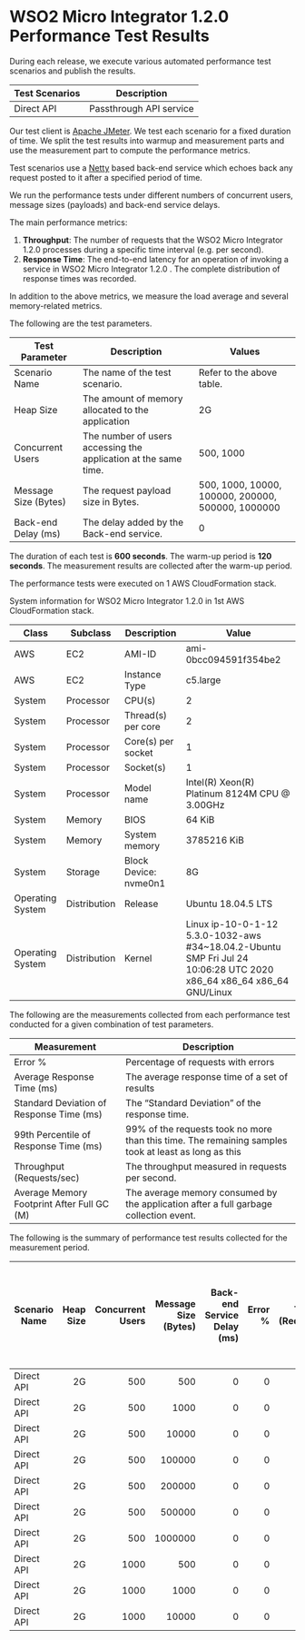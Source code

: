 # WSO2 Micro Integrator 1.2.0 Performance Test Results

During each release, we execute various automated performance test scenarios and publish the results.

| Test Scenarios | Description |
| --- | --- |
| Direct API | Passthrough API service |

Our test client is [Apache JMeter](https://jmeter.apache.org/index.html). We test each scenario for a fixed duration of
time. We split the test results into warmup and measurement parts and use the measurement part to compute the
performance metrics.

Test scenarios use a [Netty](https://netty.io/) based back-end service which echoes back any request
posted to it after a specified period of time.

We run the performance tests under different numbers of concurrent users, message sizes (payloads) and back-end service
delays.

The main performance metrics:

1. **Throughput**: The number of requests that the WSO2 Micro Integrator 1.2.0 processes during a specific time interval (e.g. per second).
2. **Response Time**: The end-to-end latency for an operation of invoking a service in WSO2 Micro Integrator 1.2.0 . The complete distribution of response times was recorded.

In addition to the above metrics, we measure the load average and several memory-related metrics.

The following are the test parameters.

| Test Parameter | Description | Values |
| --- | --- | --- |
| Scenario Name | The name of the test scenario. | Refer to the above table. |
| Heap Size | The amount of memory allocated to the application | 2G |
| Concurrent Users | The number of users accessing the application at the same time. | 500, 1000 |
| Message Size (Bytes) | The request payload size in Bytes. | 500, 1000, 10000, 100000, 200000, 500000, 1000000 |
| Back-end Delay (ms) | The delay added by the Back-end service. | 0 |

The duration of each test is **600 seconds**. The warm-up period is **120 seconds**.
The measurement results are collected after the warm-up period.

The performance tests were executed on 1 AWS CloudFormation stack.


System information for WSO2 Micro Integrator 1.2.0 in 1st AWS CloudFormation stack.

| Class | Subclass | Description | Value |
| --- | --- | --- | --- |
| AWS | EC2 | AMI-ID | ami-0bcc094591f354be2 |
| AWS | EC2 | Instance Type | c5.large |
| System | Processor | CPU(s) | 2 |
| System | Processor | Thread(s) per core | 2 |
| System | Processor | Core(s) per socket | 1 |
| System | Processor | Socket(s) | 1 |
| System | Processor | Model name | Intel(R) Xeon(R) Platinum 8124M CPU @ 3.00GHz |
| System | Memory | BIOS | 64 KiB |
| System | Memory | System memory | 3785216 KiB |
| System | Storage | Block Device: nvme0n1 | 8G |
| Operating System | Distribution | Release | Ubuntu 18.04.5 LTS |
| Operating System | Distribution | Kernel | Linux ip-10-0-1-12 5.3.0-1032-aws #34~18.04.2-Ubuntu SMP Fri Jul 24 10:06:28 UTC 2020 x86_64 x86_64 x86_64 GNU/Linux |


The following are the measurements collected from each performance test conducted for a given combination of
test parameters.

| Measurement | Description |
| --- | --- |
| Error % | Percentage of requests with errors |
| Average Response Time (ms) | The average response time of a set of results |
| Standard Deviation of Response Time (ms) | The “Standard Deviation” of the response time. |
| 99th Percentile of Response Time (ms) | 99% of the requests took no more than this time. The remaining samples took at least as long as this |
| Throughput (Requests/sec) | The throughput measured in requests per second. |
| Average Memory Footprint After Full GC (M) | The average memory consumed by the application after a full garbage collection event. |

The following is the summary of performance test results collected for the measurement period.

|  Scenario Name | Heap Size | Concurrent Users | Message Size (Bytes) | Back-end Service Delay (ms) | Error % | Throughput (Requests/sec) | Average Response Time (ms) | Standard Deviation of Response Time (ms) | 99th Percentile of Response Time (ms) | WSO2 Micro Integrator 1.2.0 GC Throughput (%) | Average WSO2 Micro Integrator 1.2.0 Memory Footprint After Full GC (M) |
|---|---:|---:|---:|---:|---:|---:|---:|---:|---:|---:|---:|
|  Direct API | 2G | 500 | 500 | 0 | 0 | 4137.53 | 120.73 | 86.53 | 315 | 90.9 | 229.687 |
|  Direct API | 2G | 500 | 1000 | 0 | 0 | 4142.66 | 120.56 | 102.38 | 307 | N/A | N/A |
|  Direct API | 2G | 500 | 10000 | 0 | 0 | 3509.6 | 142.33 | 82.98 | 327 | N/A | N/A |
|  Direct API | 2G | 500 | 100000 | 0 | 0 | 1335.37 | 374.44 | 90.31 | 619 | N/A | N/A |
|  Direct API | 2G | 500 | 200000 | 0 | 0 | 816.47 | 612 | 118.79 | 959 | N/A | N/A |
|  Direct API | 2G | 500 | 500000 | 0 | 0 | 272.72 | 1826.91 | 1424.68 | 6719 | N/A | N/A |
|  Direct API | 2G | 500 | 1000000 | 0 | 0 | 45.7 | 10766.39 | 1724.42 | 15167 | N/A | N/A |
|  Direct API | 2G | 1000 | 500 | 0 | 0 | 4084.2 | 244.65 | 163.87 | 555 | N/A | N/A |
|  Direct API | 2G | 1000 | 1000 | 0 | 0 | 4041.38 | 247.31 | 164.41 | 559 | N/A | N/A |
|  Direct API | 2G | 1000 | 10000 | 0 | 0 | 1026.69 | 973.74 | 1799.7 | 7711 | N/A | N/A |
